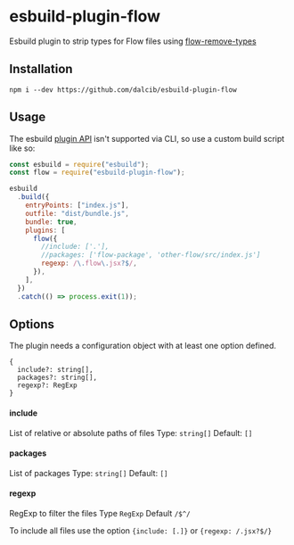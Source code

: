 # esbuild-plugin-flow
Esbuild plugin to strip types for Flow files using [flow-remove-types](https://www.npmjs.com/package/flow-remove-types)

## Installation

```
npm i --dev https://github.com/dalcib/esbuild-plugin-flow 
```

## Usage

The esbuild [plugin API](https://esbuild.github.io/plugins/) isn't supported via CLI, so use a custom build script like so:

```js
const esbuild = require("esbuild");
const flow = require("esbuild-plugin-flow");

esbuild
  .build({
    entryPoints: ["index.js"],
    outfile: "dist/bundle.js",
    bundle: true,
    plugins: [
      flow({
        //include: ['.'],
        //packages: ['flow-package', 'other-flow/src/index.js']
        regexp: /\.flow\.jsx?$/,
      }),
    ],
  })
  .catch(() => process.exit(1));
```

## Options

The plugin needs a configuration object with at least one option defined. 

```
{
  include?: string[],
  packages?: string[],
  regexp?: RegExp
}
```
#### include
List of relative or absolute paths of files
Type: `string[]` Default: `[]`

#### packages
List of packages
Type: `string[]` Default: `[]`

#### regexp
RegExp to filter the files
Type `RegExp` Default `/$^/` 

To include all files use the option `{include: [.]}` or `{regexp: /.jsx?$/}`